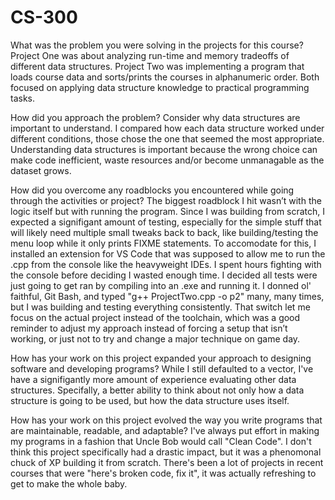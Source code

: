 # CS-300


What was the problem you were solving in the projects for this course?
Project One was about analyzing run-time and memory tradeoffs of different data structures.
Project Two was implementing a program that loads course data and sorts/prints the courses in alphanumeric order. 
Both focused on applying data structure knowledge to practical programming tasks. 

How did you approach the problem? Consider why data structures are important to understand.
I compared how each data structure worked under different conditions, those chose the one that seemed the most appropriate.
Understanding data structures is important because the wrong choice can make code inefficient, waste resources and/or become unmanagable as the dataset grows. 

How did you overcome any roadblocks you encountered while going through the activities or project?
The biggest roadblock I hit wasn’t with the logic itself but with running the program. Since I was building from scratch, I expected a signifigant amount of testing, especially for the simple stuff that will likely need multiple small tweaks back to back, like building/testing the menu loop while it only prints FIXME statements. To accomodate for this, I installed an extension for VS Code that was supposed to allow me to run the .cpp from the console like the heavyweight IDEs. I spent hours fighting with the console before deciding I wasted enough time. I decided all tests were just going to get ran by compiling into an .exe and running it. I donned ol' faithful, Git Bash, and typed "g++ ProjectTwo.cpp -o p2" many, many times, but I was building and testing everything consistently. That switch let me focus on the actual project instead of the toolchain, which was a good reminder to adjust my approach instead of forcing a setup that isn’t working, or just not to try and change a major technique on game day. 

How has your work on this project expanded your approach to designing software and developing programs?
While I still defaulted to a vector, I've have a signifigantly more amount of experience evaluating other data structures. Specifally, a better ability to think about not only how a data structure is going to be used, but how the data structure uses itself. 


How has your work on this project evolved the way you write programs that are maintainable, readable, and adaptable?
I've always put effort in making my programs in a fashion that Uncle Bob would call "Clean Code". I don't think this project specifically had a drastic impact, but it was a phenomonal chuck of XP building it from scratch. There's been a lot of projects in recent courses that were "here's broken code, fix it", it was actually refreshing to get to make the whole baby. 
